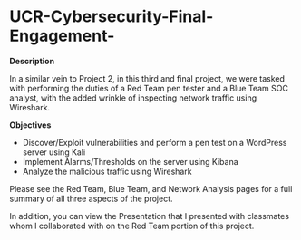 # UCR-Cybersecurity-Final-Engagement-

**Description**

In a similar vein to Project 2, in this third and final project, we were tasked with performing the duties of a Red Team pen tester and a Blue Team SOC analyst, with the added wrinkle of inspecting network traffic using Wireshark.

**Objectives**

- Discover/Exploit vulnerabilities and perform a pen test on a WordPress server using Kali
- Implement Alarms/Thresholds on the server using Kibana
- Analyze the malicious traffic using Wireshark

Please see the Red Team, Blue Team, and Network Analysis pages for a full summary of all three aspects of the project.

In addition, you can view the Presentation that I presented with classmates whom I collaborated with on the Red Team portion of this project.
